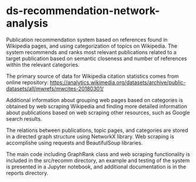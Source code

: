 # ds-recommendation-network-analysis

Publication recommendation system based on references found in Wikipedia
pages, and using categorization of topics on Wikipedia. The system recommends
and ranks most relevant publications related to a target publication based on
semantic closeness and number of references within the relevant categories.

The primary source of data for Wikipedia citation statistics comes from online
repository: https://analytics.wikimedia.org/datasets/archive/public-datasets/all/mwrefs/mwcites-20180301/

Additional information about grouping web pages based on categories is obtained by web scraping Wikipedia
and finding more detailed information about publications based on web scraping
other resources, such as Google search results.

The relations between publications, topic pages, and categories are stored in
a directed graph structure using NetworkX library. Web scraping is accomplishe using requests and BeautifulSoup libraries.

The main code including GraphRank class and web scraping functionality is
included in the src/recomm directory, an example and testing of the system is
presented in a Jupyter notebook, and additional documentation is in the
reports directory.

